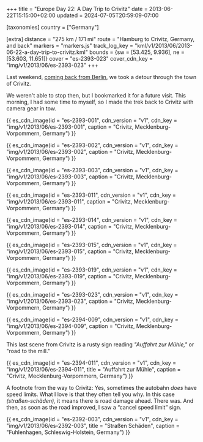 +++
title = "Europe Day 22: A Day Trip to Crivitz"
date = 2013-06-22T15:15:00+02:00
updated = 2024-07-05T20:59:09-07:00

[taxonomies]
country = ["Germany"]

[extra]
distance = "275 km / 171 mi"
route = "Hamburg to Crivitz, Germany, and back"
markers = "markers.js"
track_log_key = "kml/v1/2013/06/2013-06-22-a-day-trip-to-crivitz.kml"
bounds = {sw = [53.425, 9.936], ne = [53.603, 11.651]}
cover = "es-2393-023"
cover_cdn_key = "img/v1/2013/06/es-2393-023"
+++

Last weekend, [coming back from Berlin](../15-quick-weekend-in-berlin/), we took a detour through the town of Crivitz.

<!-- more -->

We weren't able to stop then, but I bookmarked it for a future visit. This morning, I had some time to myself, so I made the trek back to Crivitz with camera gear in tow.

{{ es_cdn_image(id = "es-2393-001", cdn_version = "v1", cdn_key = "img/v1/2013/06/es-2393-001", caption = "Crivitz, Mecklenburg-Vorpommern, Germany") }}

{{ es_cdn_image(id = "es-2393-002", cdn_version = "v1", cdn_key = "img/v1/2013/06/es-2393-002", caption = "Crivitz, Mecklenburg-Vorpommern, Germany") }}

{{ es_cdn_image(id = "es-2393-003", cdn_version = "v1", cdn_key = "img/v1/2013/06/es-2393-003", caption = "Crivitz, Mecklenburg-Vorpommern, Germany") }}

{{ es_cdn_image(id = "es-2393-011", cdn_version = "v1", cdn_key = "img/v1/2013/06/es-2393-011", caption = "Crivitz, Mecklenburg-Vorpommern, Germany") }}

{{ es_cdn_image(id = "es-2393-014", cdn_version = "v1", cdn_key = "img/v1/2013/06/es-2393-014", caption = "Crivitz, Mecklenburg-Vorpommern, Germany") }}

{{ es_cdn_image(id = "es-2393-015", cdn_version = "v1", cdn_key = "img/v1/2013/06/es-2393-015", caption = "Crivitz, Mecklenburg-Vorpommern, Germany") }}

{{ es_cdn_image(id = "es-2393-019", cdn_version = "v1", cdn_key = "img/v1/2013/06/es-2393-019", caption = "Crivitz, Mecklenburg-Vorpommern, Germany") }}

{{ es_cdn_image(id = "es-2393-023", cdn_version = "v1", cdn_key = "img/v1/2013/06/es-2393-023", caption = "Crivitz, Mecklenburg-Vorpommern, Germany") }}

{{ es_cdn_image(id = "es-2394-009", cdn_version = "v1", cdn_key = "img/v1/2013/06/es-2394-009", caption = "Crivitz, Mecklenburg-Vorpommern, Germany") }}

This last scene from Crivitz is a rusty sign reading _"Auffahrt zur Mühle,"_ or "road to the mill."

{{ es_cdn_image(id = "es-2394-011", cdn_version = "v1", cdn_key = "img/v1/2013/06/es-2394-011", title = "Auffahrt zur Mühle", caption = "Crivitz, Mecklenburg-Vorpommern, Germany") }}

A footnote from the way to Crivitz: Yes, sometimes the autobahn _does_ have speed limits. What I love is that they often tell you why. In this case _(straßen-schäden),_ it means there is road damage ahead. There was. And then, as soon as the road improved, I saw a “cancel speed limit” sign.

{{ es_cdn_image(id = "es-2392-003", cdn_version = "v1", cdn_key = "img/v1/2013/06/es-2392-003", title = "Straßen Schäden", caption = "Fuhlenhagen, Schleswig-Holstein, Germany") }}
